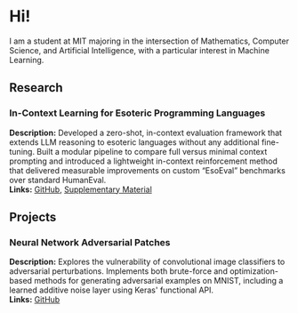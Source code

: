 # Hi!

I am a student at MIT majoring in the intersection of Mathematics, Computer Science, and Artificial Intelligence, with a particular interest in Machine Learning.

## Research

### In-Context Learning for Esoteric Programming Languages  
**Description:** Developed a zero-shot, in-context evaluation framework that extends LLM reasoning to esoteric languages without any additional fine-tuning. Built a modular pipeline to compare full versus minimal context prompting and introduced a lightweight in-context reinforcement method that delivered measurable improvements on custom “EsoEval” benchmarks over standard HumanEval.  
**Links:** [GitHub](https://github.com/mrzwang/In-Context-Learning-for-Esoteric-Programming-Languages), [Supplementary Material](https://github.com/mrzwang/LLM-potential_reward_hacking_examples) 


## Projects

### Neural Network Adversarial Patches
**Description:** Explores the vulnerability of convolutional image classifiers to adversarial perturbations. Implements both brute-force and optimization-based methods for generating adversarial examples on MNIST, including a learned additive noise layer using Keras' functional API.  
**Links:** [GitHub](https://github.com/mrzwang/Neural-Network-Adversarial-Patches)

